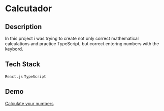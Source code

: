 # Calcutador

## Description
In this project i was trying to create not only correct mathematical calculations and practice TypeScript, but correct entering numbers with the keybord.  

## Tech Stack
`React.js`
`TypeScript`

## Demo
[Calculate your numbers](https://maximka76667.github.io/calcutador/)


